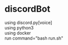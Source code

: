 # discordBot
using discord.py[voice] <br>
using python3 <br>
using docker <br>
run command="bash run.sh"

